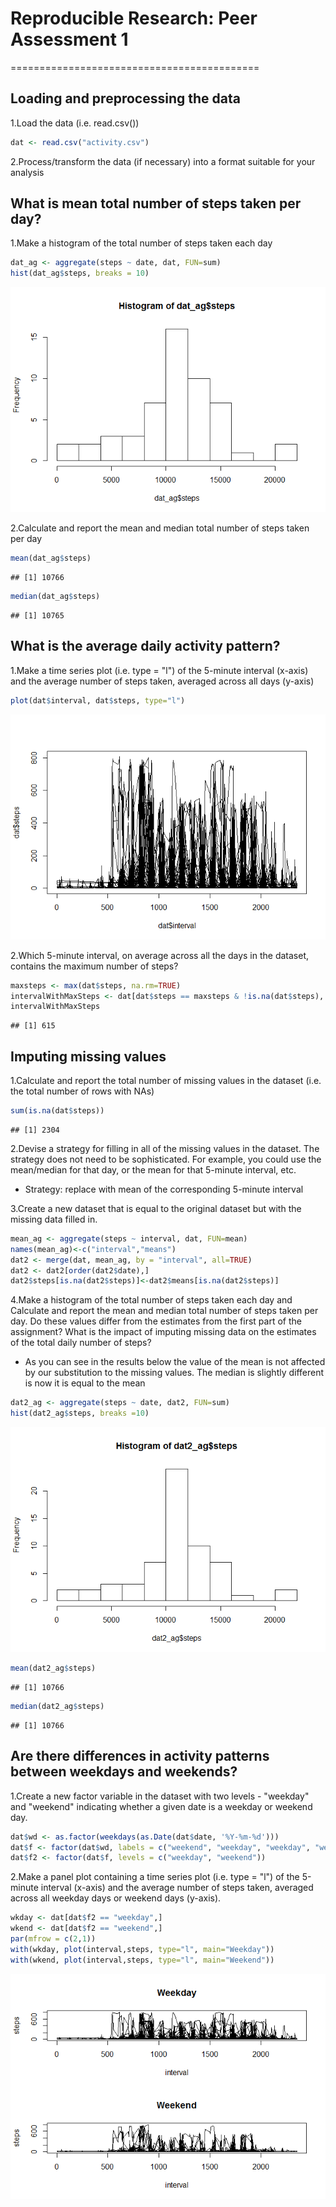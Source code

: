 # Reproducible Research: Peer Assessment 1

===========================================


## Loading and preprocessing the data

1.Load the data (i.e. read.csv())

```r
dat <- read.csv("activity.csv")
```

2.Process/transform the data (if necessary) into a format suitable for your analysis

## What is mean total number of steps taken per day?

1.Make a histogram of the total number of steps taken each day

```r
dat_ag <- aggregate(steps ~ date, dat, FUN=sum)
hist(dat_ag$steps, breaks = 10)
```

![plot of chunk unnamed-chunk-2](./PA1_template_files/figure-html/unnamed-chunk-2.png) 

2.Calculate and report the mean and median total number of steps taken per day

```r
mean(dat_ag$steps)
```

```
## [1] 10766
```

```r
median(dat_ag$steps)
```

```
## [1] 10765
```


## What is the average daily activity pattern?

1.Make a time series plot (i.e. type = "l") of the 5-minute interval (x-axis) and the average number of steps taken, averaged across all days (y-axis)

```r
plot(dat$interval, dat$steps, type="l")
```

![plot of chunk unnamed-chunk-4](./PA1_template_files/figure-html/unnamed-chunk-4.png) 

2.Which 5-minute interval, on average across all the days in the dataset, contains the maximum number of steps?

```r
maxsteps <- max(dat$steps, na.rm=TRUE)
intervalWithMaxSteps <- dat[dat$steps == maxsteps & !is.na(dat$steps), 3]
intervalWithMaxSteps
```

```
## [1] 615
```


## Imputing missing values

1.Calculate and report the total number of missing values in the dataset (i.e. the total number of rows with NAs)

```r
sum(is.na(dat$steps))
```

```
## [1] 2304
```

2.Devise a strategy for filling in all of the missing values in the dataset. The strategy does not need to be sophisticated. For example, you could use the mean/median for that day, or the mean for that 5-minute interval, etc.

* Strategy: replace with mean of the corresponding 5-minute interval


3.Create a new dataset that is equal to the original dataset but with the missing data filled in.

```r
mean_ag <- aggregate(steps ~ interval, dat, FUN=mean)
names(mean_ag)<-c("interval","means")
dat2 <- merge(dat, mean_ag, by = "interval", all=TRUE)
dat2 <- dat2[order(dat2$date),]
dat2$steps[is.na(dat2$steps)]<-dat2$means[is.na(dat2$steps)]
```

4.Make a histogram of the total number of steps taken each day and Calculate and report the mean and median total number of steps taken per day. Do these values differ from the estimates from the first part of the assignment? What is the impact of imputing missing data on the estimates of the total daily number of steps?

* As you can see in the results below the value of the mean is not affected by our substitution to the missing values. The median is slightly different is now it is equal to the mean 


```r
dat2_ag <- aggregate(steps ~ date, dat2, FUN=sum)
hist(dat2_ag$steps, breaks =10)
```

![plot of chunk unnamed-chunk-8](./PA1_template_files/figure-html/unnamed-chunk-8.png) 

```r
mean(dat2_ag$steps)
```

```
## [1] 10766
```

```r
median(dat2_ag$steps)
```

```
## [1] 10766
```


## Are there differences in activity patterns between weekdays and weekends?

1.Create a new factor variable in the dataset with two levels - "weekday" and "weekend" indicating whether a given date is a weekday or weekend day.


```r
dat$wd <- as.factor(weekdays(as.Date(dat$date, '%Y-%m-%d')))
dat$f <- factor(dat$wd, labels = c("weekend", "weekday", "weekday", "weekday", "weekday", "weekday", "weekend"))
dat$f2 <- factor(dat$f, levels = c("weekday", "weekend"))
```


2.Make a panel plot containing a time series plot (i.e. type = "l") of the 5-minute interval (x-axis) and the average number of steps taken, averaged across all weekday days or weekend days (y-axis).


```r
wkday <- dat[dat$f2 == "weekday",]
wkend <- dat[dat$f2 == "weekend",]
par(mfrow = c(2,1))
with(wkday, plot(interval,steps, type="l", main="Weekday"))
with(wkend, plot(interval,steps, type="l", main="Weekend"))
```

![plot of chunk unnamed-chunk-10](./PA1_template_files/figure-html/unnamed-chunk-10.png) 







